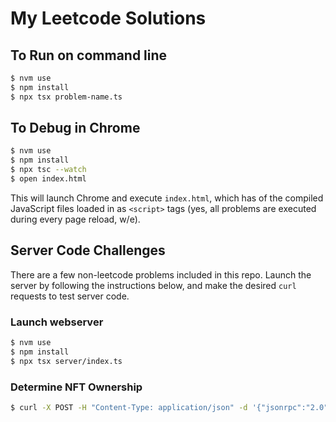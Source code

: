 # My Leetcode Solutions

## To Run on command line

```bash
$ nvm use
$ npm install
$ npx tsx problem-name.ts
```

## To Debug in Chrome

```bash
$ nvm use
$ npm install
$ npx tsc --watch
$ open index.html
```

This will launch Chrome and execute `index.html`, which has of the compiled JavaScript files loaded in as `<script>` tags (yes, all problems are executed during every page reload, w/e).

## Server Code Challenges

There are a few non-leetcode problems included in this repo.  Launch the server by following the instructions below, and make the desired `curl` requests to test server code.

### Launch webserver

```bash
$ nvm use
$ npm install
$ npx tsx server/index.ts
```

### Determine NFT Ownership

```bash
$ curl -X POST -H "Content-Type: application/json" -d '{"jsonrpc":"2.0","method":"determineNftOwnership","params": { "walletAddress": "0x123", "contractAddress": "0xsomeAddress", "tokenId", "ABC123"}, "id":1}' http://localhost:3000/api/determine-nft-ownership
```
